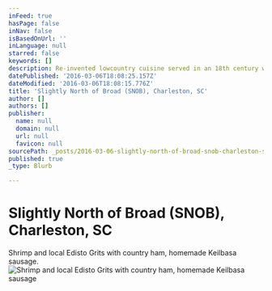 ```yaml
---
inFeed: true
hasPage: false
inNav: false
isBasedOnUrl: ''
inLanguage: null
starred: false
keywords: []
description: Re-invented lowcountry cuisine served in an 18th century warehouse
datePublished: '2016-03-06T18:08:25.157Z'
dateModified: '2016-03-06T18:08:15.776Z'
title: 'Slightly North of Broad (SNOB), Charleston, SC'
author: []
authors: []
publisher:
  name: null
  domain: null
  url: null
  favicon: null
sourcePath: _posts/2016-03-06-slightly-north-of-broad-snob-charleston-sc.md
published: true
_type: Blurb

---
```

# Slightly North of Broad (SNOB), Charleston, SC

Shrimp and local Edisto Grits with country ham, homemade Keilbasa sausage.
![Shrimp and local Edisto Grits with country ham, homemade Keilbasa sausage](https://the-grid-user-content.s3-us-west-2.amazonaws.com/b375584e-82a2-40d9-9648-ae62889bf6ac.jpg)